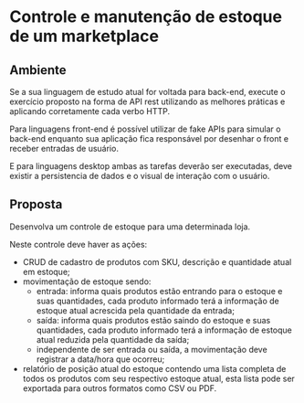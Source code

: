 # Controle e manutenção de estoque de um marketplace

## Ambiente

Se a sua linguagem de estudo atual for voltada para back-end, execute o exercício proposto na forma de API rest utilizando as melhores práticas e aplicando corretamente cada verbo HTTP.

Para linguagens front-end é possível utilizar de fake APIs para simular o back-end enquanto sua aplicação fica responsável por desenhar o front e receber entradas de usuário.

E para linguagens desktop ambas as tarefas deverão ser executadas, deve existir a persistencia de dados e o visual de interação com o usuário.

## Proposta

Desenvolva um controle de estoque para uma determinada loja.

Neste controle deve haver as ações:
- CRUD de cadastro de produtos com SKU, descrição e quantidade atual em estoque;
- movimentação de estoque sendo:
    - entrada: informa quais produtos estão entrando para o estoque e suas quantidades, cada produto informado terá a informação de estoque atual acrescida pela quantidade da entrada;
    - saída: informa quais produtos estão saindo do estoque e suas quantidades, cada produto informado terá a informação de estoque atual reduzida pela quantidade da saída;
    - independente de ser entrada ou saída, a movimentação deve registrar a data/hora que ocorreu;
- relatório de posição atual do estoque contendo uma lista completa de todos os produtos com seu respectivo estoque atual, esta lista pode ser exportada para outros formatos como CSV ou PDF.
